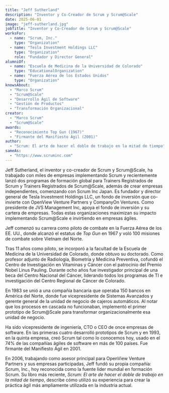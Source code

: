 ```yaml
---
title: "Jeff Sutherland"
description: "Inventor y Co-Creador de Scrum y Scrum@Scale"
date: 2025-06-01
image: "jeff-sutherland.jpg"
jobTitle: "Inventor y Co-Creador de Scrum y Scrum@Scale"
worksFor:
  - name: "Scrum, Inc."
    type: "Organization"
  - name: "Tesla Investment Holdings LLC"
    type: "Organization"
    role: "Fundador y Director General"
alumniOf:
  - name: "Escuela de Medicina de la Universidad de Colorado"
    type: "EducationalOrganization"
  - name: "Fuerza Aérea de los Estados Unidos"
    type: "Organization"
knowsAbout:
  - "Marco Scrum"
  - "Scrum@Scale"
  - "Desarrollo Ágil de Software"
  - "Gestión de Productos"
  - "Transformación Organizacional"
creator:
  - "Marco Scrum"
  - "Scrum@Scale"
awards:
  - "Reconocimiento Top Gun (1967)"
  - "Firmante del Manifiesto Ágil (2001)"
author:
  - "Scrum: El arte de hacer el doble de trabajo en la mitad de tiempo"
sameAs:
  - "https://www.scruminc.com"
---
```


Jeff Sutherland, el inventor y co-creador de Scrum y Scrum@Scale, ha trabajado con miles de empresas implementando Scrum y recientemente lanzó dos programas de formación global para Trainers Registrados de Scrum y Trainers Registrados de Scrum@Scale, además de crear empresas independientes, comenzando con Scrum Inc Japan. Es fundador y director general de Tesla Investment Holdings LLC, un fondo de inversión que co-invierte con OpenView Venture Partners y CompanyOn Ventures. Como presidente de JVS Management Inc, apoya el fondo de inversión y su cartera de empresas. Todas estas organizaciones maximizan su impacto implementando Scrum@Scale e invirtiendo en empresas ágiles.

Jeff comenzó su carrera como piloto de combate en la Fuerza Aérea de los EE. UU., donde alcanzó el estatus de _Top Gun_ en 1967 y voló 100 misiones de combate sobre Vietnam del Norte.

Tras 11 años como piloto, se incorporó a la facultad de la Escuela de Medicina de la Universidad de Colorado, donde obtuvo su doctorado. Como profesor adjunto de Radiología, Biometría y Medicina Preventiva, cofundó el Centro de Investigación en Vitaminas y Cáncer con el patrocinio del Premio Nobel Linus Pauling. Durante ocho años fue investigador principal de una beca del Centro Nacional del Cáncer, liderando todos los programas de TI e investigación del Centro Regional de Cáncer de Colorado.

En 1983 se unió a una compañía bancaria que operaba 150 bancos en América del Norte, donde fue vicepresidente de Sistemas Avanzados y gerente general de la unidad de negocio de cajeros automáticos. Al notar que los procesos en cascada no funcionaban, implementó el primer prototipo de Scrum@Scale para transformar organizacionalmente esa unidad de negocio.

Ha sido vicepresidente de ingeniería, CTO o CEO de once empresas de software. En las primeras cuatro desarrolló prototipos de Scrum y en 1993, en la quinta empresa, creó Scrum tal como lo conocemos hoy, usado en el 74% de las compañías ágiles de software en más de 100 países. Fue firmante del Manifiesto Ágil en 2001.

En 2006, trabajando como asesor principal para OpenView Venture Partners y sus empresas participadas, Jeff fundó su propia compañía: Scrum, Inc., hoy reconocida como la fuente líder mundial en formación Scrum. Su libro más reciente, _Scrum: El arte de hacer el doble de trabajo en la mitad de tiempo_, describe cómo utilizó su experiencia para crear la práctica ágil más ampliamente utilizada en la industria actual.
